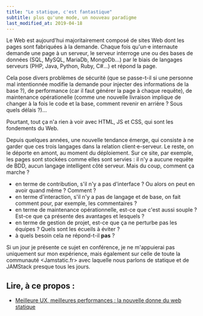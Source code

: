 ```yaml
---
title: "Le statique, c'est fantastique"
subtitle: plus qu'une mode, un nouveau paradigme
last_modified_at: 2019-04-18
---
```


Le Web est aujourd'hui majoritairement composé de sites Web dont les pages sont
fabriquées à la demande. Chaque fois qu'un·e internaute demande une page à un
serveur, le serveur interroge une ou des bases de données (SQL, MySQL, MariaDb,
MongoDb…) par le biais de langages serveurs (PHP, Java, Python, Ruby, C#…) et
répond la page.

Cela pose divers problèmes de sécurité (que se passe-t-il si une personne mal
intentionnée modifie la demande pour injecter des informations de la base ?), de
performance (car il faut générer la page à chaque requête), de maintenance
opérationelle (comme une nouvelle livraison implique de changer à la fois le
code et la base, comment revenir en arrière ? Sous quels délais ?)…

Pourtant, tout ça n'a rien à voir avec HTML, JS et CSS, qui sont les fondements
du Web.

Depuis quelques années, une nouvelle tendance émerge, qui consiste à ne garder
que ces trois langages dans la relation client·e-serveur. Le reste, on le
déporte en amont, au moment du déploiement. Sur ce site, par exemple, les pages
sont stockées comme elles sont servies : il n'y a aucune requête de BDD, aucun
langage intelligent côté serveur. Mais du coup, comment ça marche ?

-   en terme de contribution, s'il n'y a pas d'interface ? Ou alors on peut en
    avoir quand même ? Comment ?
-   en terme d'interaction, s'il n'y a pas de langage et de base, on fait
    comment pour, par exemple, les commentaires ?
-   en terme de maintenance opérationnelle, est-ce que c'est aussi souple ?
    Est-ce que ça présente des avantages et lesquels ?
-   en terme de gestion de projet, est-ce que ça ne perturbe pas les équipes ?
    Quels sont les écueils à éviter ?
-   à quels besoin cela ne répond-t-il **pas** ?

Si un jour je présente ce sujet en conférence, je ne m'appuierai pas uniquement
sur mon expérience, mais également sur celle de toute la communauté
<Jamstatic.fr> avec laquelle nous parlons de statique et de JAMStack presque
tous les jours.

## Lire, à ce propos :

-   [Meilleure UX, meilleures performances : la nouvelle donne du web statique](/2018/02/site-statique-performance-web/)
